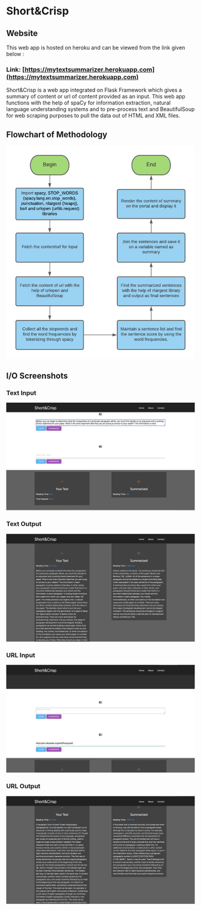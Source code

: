 # Short&Crisp

## Website
This web app is hosted on heroku and can be viewed from the link given below :

### Link: [https://mytextsummarizer.herokuapp.com](https://mytextsummarizer.herokuapp.com)

Short&Crisp is a web app integrated on Flask Framework which gives a summary of content or url of content provided as an input. This web app functions with the help of spaCy for information extraction, natural language understanding systems and to pre-process text and BeautifulSoup for web scraping purposes to pull the data out of HTML and XML files.

## Flowchart of Methodology

![Flowchart](/Short&Crisp.png)

## I/O Screenshots

### Text Input 

![Flowchart](/1.png)

### Text Output

![Flowchart](/2.png)

### URL Input 

![Flowchart](/3.png)

### URL Output

![Flowchart](/4.png)